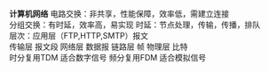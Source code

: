**计算机网络**
电路交换：非共享，性能保障，效率低，需建立连接  
分组交换：有时延，效率高，易实现 时延：节点处理，传输，传播，排队  
层次：应用层（FTP,HTTP,SMTP）报文  
传输层 报文段 网络层 数据报 
链路层 帧 物理层 比特  
时分复用TDM 适合数字信号 频分复用FDM 适合模拟信号  
